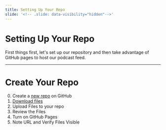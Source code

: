 ```yaml
---
title: Setting Up Your Repo
slide: '<!-- .slide: data-visibility="hidden"-->'
---
```


<!-- .slide: data-state="layout-title" class="bg-dark"-->

# Setting Up Your Repo

> >

First things first, let's set up our repository and then take advantage of GitHub pages to host our podcast feed.

---

# Create Your Repo


> >

0. Create a [new repo](https://github.new) on GitHub
0. [Download files](https://github.com/LinkedInLearning/github-practical-actions-4412872)
0. Upload Files to your repo
0. Review the Files
0. Turn on GitHub Pages
0. Note URL and Verify Files Visible
